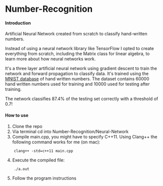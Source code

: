 # Number-Recognition

#### Introduction
Artificial Neural Network created from scratch to classify hand-written
numbers.

Instead of using a neural network library like TensorFlow I opted to create
everything from scratch, including the Matrix class for linear algebra, to
learn more about how neural networks work.

It's a three layer artificial neural network using gradient descent to train
the network and forward propagation to classify data. It's trained using the
[MNIST database](http://yann.lecun.com/exdb/mnist/) of hand written
numbers. The dataset contains 60000 hand written numbers used for training
and 10000 used for testing after training.

The network classifies 87.4% of the testing set correctly with a
threshold of 0.7!

#### How to use
1. Clone the repo
2. Via terminal cd into Number-Recognition/Neural-Network
3. Compile main.cpp, you might have to specify C++11. Using Clang++ the
following command works for me (on mac):
```
    clang++ -std=c++11 main.cpp
```
4. Execute the compiled file:  
```
    ./a.out
```
5. Follow the program instructions

